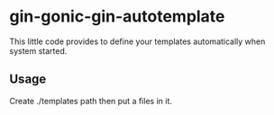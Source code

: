 # gin-gonic-gin-autotemplate
This little code provides to define your templates automatically when system started.

## Usage
 Create ./templates path then put a files in it.
